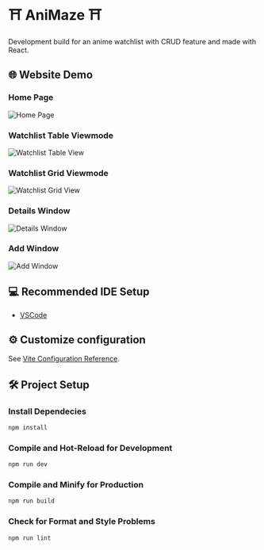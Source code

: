 # ⛩️ AniMaze ⛩️
Development build for an anime watchlist with CRUD feature and made with React.


## 🌐 Website Demo
### Home Page
![Home Page](https://i.imgur.com/UrugRMP.png)

### Watchlist Table Viewmode
![Watchlist Table View](https://i.imgur.com/DUOUCaD.png)

### Watchlist Grid Viewmode
![Watchlist Grid View](https://i.imgur.com/NPzDuRo.png)

### Details Window
![Details Window](https://i.imgur.com/urggTBs.png)

### Add Window
![Add Window](https://i.imgur.com/LzzyPdb.png)


## 💻 Recommended IDE Setup

- [VSCode](https://code.visualstudio.com/)


## ⚙️ Customize configuration

See [Vite Configuration Reference](https://vitejs.dev/config/).


## 🛠️ Project Setup

### Install Dependecies
```sh
npm install
```

### Compile and Hot-Reload for Development

```sh
npm run dev
```

### Compile and Minify for Production

```sh
npm run build
```

### Check for Format and Style Problems

```sh
npm run lint
```
